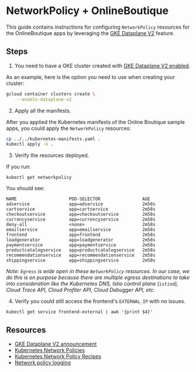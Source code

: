 # NetworkPolicy + OnlineBoutique

This guide contains instructions for configuring `NetworkPolicy` resources for the OnlineBoutique apps by leveraging the [GKE Dataplane V2](https://cloud.google.com/kubernetes-engine/docs/concepts/dataplane-v2) feature.

## Steps
 
1. You need to have a GKE cluster created with [GKE Dataplane V2 enabled](https://cloud.google.com/kubernetes-engine/docs/how-to/dataplane-v2).

As an example, here is the option you need to use when creating your cluster:
```sh
gcloud container clusters create \
    --enable-dataplane-v2
```

2. Apply all the manifests.

After you applied the Kubernetes manifests of the Online Boutique sample apps, you could apply the `NetworkPolicy` resources:
```sh
cp ../../kubernetes-manifests.yaml .
kubectl apply -k .
```

3. Verify the resources deployed.

If you run:
```
kubectl get networkpolicy
```

You should see:
```
NAME                    POD-SELECTOR                AGE
adservice               app=adservice               2m58s
cartservice             app=cartservice             2m58s
checkoutservice         app=checkoutservice         2m58s
currencyservice         app=currencyservice         2m58s
deny-all                <none>                      2m58s
emailservice            app=emailservice            2m58s
frontend                app=frontend                2m58s
loadgenerator           app=loadgenerator           2m58s
paymentservice          app=paymentservice          2m58s
productcatalogservice   app=productcatalogservice   2m58s
recommendationservice   app=recommendationservice   2m58s
shippingservice         app=shippingservice         2m58s
```

_Note: `Egress` is wide open in these `NetworkPolicy` resources. In our case, we do this is on purpose because there are multiple egress destinations to take into consideration like the Kubernetes DNS, Istio control plane (`istiod`), Cloud Trace API, Cloud Profiler API, Cloud Debugger API, etc._

4. Verify you could still access the frontend's `EXTERNAL_IP` with no issues.

```
kubectl get service frontend-external | awk '{print $4}'
```

## Resources

- [GKE Dataplane V2 announcement](https://cloud.google.com/blog/products/containers-kubernetes/bringing-ebpf-and-cilium-to-google-kubernetes-engine)
- [Kubernetes Network Policies](https://kubernetes.io/docs/concepts/services-networking/network-policies/)
- [Kubernetes Network Policy Recipes](https://github.com/ahmetb/kubernetes-network-policy-recipes)
- [Network policy logging](https://cloud.google.com/kubernetes-engine/docs/how-to/network-policy-logging)